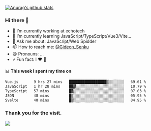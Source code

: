 [![Anurag's github stats](https://github-readme-stats.vercel.app/api?username=gideonsenku)](https://github.com/anuraghazra/github-readme-stats)
### Hi there 👋
- 🔭 I’m currently working at echotech
- 🌱 I’m currently learning JavaScript/TypeScript/Vue3/Vite...
- 💬 Ask me about: JavaScript/Web Spidder 
- 📫 How to reach me: [@Gideon_Senku](https://t.me/Gideon_Senku)
- 😄 Pronouns: ...
- ⚡ Fun fact: I ❤️ 🎵

📊 **This week I spent my time on**
<!--START_SECTION:waka-->

```txt
Vue.js       9 hrs 27 mins   █████████████████▒░░░░░░░   69.61 %
JavaScript   1 hr 28 mins    ██▓░░░░░░░░░░░░░░░░░░░░░░   10.79 %
TypeScript   57 mins         █▓░░░░░░░░░░░░░░░░░░░░░░░   07.03 %
JSON         48 mins         █▒░░░░░░░░░░░░░░░░░░░░░░░   05.95 %
Svelte       40 mins         █▒░░░░░░░░░░░░░░░░░░░░░░░   04.95 %
```

<!--END_SECTION:waka-->


### Thank you for the visit.
![](http://profile-counter.glitch.me/gideonsenku/count.svg)
<!--
**GideonSenku/GideonSenku** is a ✨ _special_ ✨ repository because its `README.md` (this file) appears on your GitHub profile.

Here are some ideas to get you started:

- 🔭 I’m currently working on ...
- 🌱 I’m currently learning ...
- 👯 I’m looking to collaborate on ...
- 🤔 I’m looking for help with ...
- 💬 Ask me about ...
- 📫 How to reach me: ...
- 😄 Pronouns: ...
- ⚡ Fun fact: ...
-->
